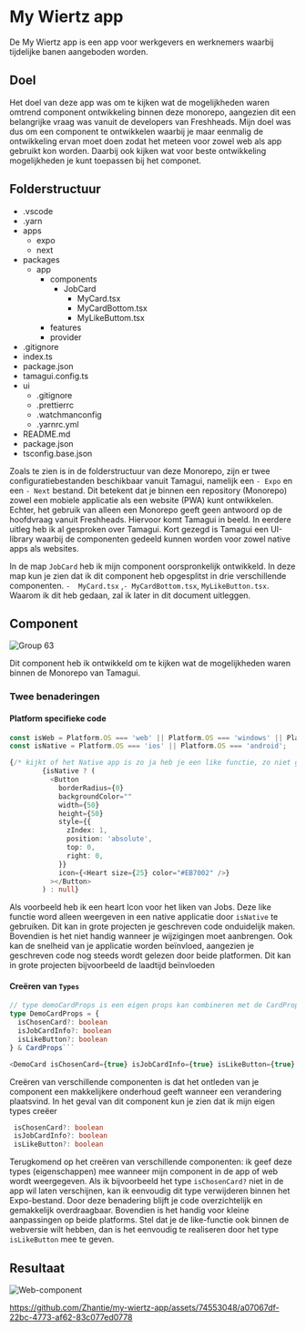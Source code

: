 # My Wiertz app
De My Wiertz app is een app voor werkgevers en werknemers waarbij tijdelijke banen aangeboden worden.

## Doel
Het doel van deze app was om te kijken wat de mogelijkheden waren omtrend component ontwikkeling binnen deze monorepo, aangezien dit een belangrijke vraag was vanuit de developers van Freshheads. Mijn doel was dus om een component te ontwikkelen waarbij je maar eenmalig de ontwikkeling ervan moet doen zodat het meteen voor zowel web als app gebruikt kon worden. Daarbij ook kijken wat voor beste ontwikkeling mogelijkheden je kunt toepassen bij het componet.

## Folderstructuur 
- .vscode
- .yarn
- apps
  - expo
  - next
- packages
  - app
    - components
      - JobCard
        - MyCard.tsx
        - MyCardBottom.tsx
        - MyLikeButtom.tsx
    - features
    - provider
- .gitignore
- index.ts
- package.json
- tamagui.config.ts
- ui
  - .gitignore
  - .prettierrc
  - .watchmanconfig
  - .yarnrc.yml
- README.md
- package.json
- tsconfig.base.json

Zoals te zien is in de folderstructuur van deze Monorepo, zijn er twee configuratiebestanden beschikbaar vanuit Tamagui, namelijk een `- Expo` en een `- Next` bestand. Dit betekent dat je binnen een repository (Monorepo) zowel een mobiele applicatie als een website (PWA) kunt ontwikkelen. Echter, het gebruik van alleen een Monorepo geeft geen antwoord op de hoofdvraag vanuit Freshheads. Hiervoor komt Tamagui in beeld. In eerdere uitleg heb ik al gesproken over Tamagui. Kort gezegd is Tamagui een UI-library waarbij de componenten gedeeld kunnen worden voor zowel native apps als websites.

In de map `JobCard` heb ik mijn component oorspronkelijk ontwikkeld. In deze map kun je zien dat ik dit component heb opgesplitst in drie verschillende componenten. `-  MyCard.tsx` ,`- MyCardBottom.tsx`, `MyLikeButton.tsx`. Waarom ik dit heb gedaan, zal ik later in dit document uitleggen.

## Component
![Group 63](https://github.com/Zhantie/my-wiertz-app/assets/74553048/3ba45b80-abea-4974-9f69-b44e4f82f5e0)

Dit component heb ik ontwikkeld om te kijken wat de mogelijkheden waren binnen de Monorepo van Tamagui.

### Twee benaderingen

#### Platform specifieke code

```typescript
const isWeb = Platform.OS === 'web' || Platform.OS === 'windows' || Platform.OS === 'macos';
const isNative = Platform.OS === 'ios' || Platform.OS === 'android';
```

```typescript
{/* kijkt of het Native app is zo ja heb je een like functie, zo niet geen heart icon */}
        {isNative ? (
          <Button
            borderRadius={0}
            backgroundColor=""
            width={50}
            height={50}
            style={{
              zIndex: 1,
              position: 'absolute',
              top: 0,
              right: 0,
            }}
            icon={<Heart size={25} color="#EB7002" />}
          ></Button>
        ) : null}
```
Als voorbeeld heb ik een heart Icon voor het liken van Jobs. Deze like functie word alleen weergeven in een native applicatie door `isNative` te gebruiken. Dit kan in grote projecten je geschreven code onduidelijk maken. Bovendien is het niet handig wanneer je wijzigingen moet aanbrengen. Ook kan de snelheid van je applicatie worden beïnvloed, aangezien je geschreven code nog steeds wordt gelezen door beide platformen. Dit kan in grote projecten bijvoorbeeld de laadtijd beïnvloeden

#### Creëren van `Types`

```typescript
// type demoCardProps is een eigen props kan combineren met de CardProps en itemProps van Tamagui
type DemoCardProps = {
  isChosenCard?: boolean
  isJobCardInfo?: boolean
  isLikeButton?: boolean
} & CardProps```
```

```typescript
<DemoCard isChosenCard={true} isJobCardInfo={true} isLikeButton={true}  />
```
Creëren van verschillende componenten is dat het ontleden van je component een makkelijkere onderhoud geeft wanneer een verandering plaatsvind. In het geval van dit component kun je zien dat ik mijn eigen types creëer 
```typescript 
 isChosenCard?: boolean
 isJobCardInfo?: boolean
 isLikeButton?: boolean
```
Terugkomend op het creëren van verschillende componenten: ik geef deze types (eigenschappen) mee wanneer mijn component in de app of web wordt weergegeven. Als ik bijvoorbeeld het type `isChosenCard?` niet in de app wil laten verschijnen, kan ik eenvoudig dit type verwijderen binnen het Expo-bestand. Door deze benadering blijft je code overzichtelijk en gemakkelijk overdraagbaar. Bovendien is het handig voor kleine aanpassingen op beide platforms. Stel dat je de like-functie ook binnen de webversie wilt hebben, dan is het eenvoudig te realiseren door het type `isLikeButton` mee te geven.

## Resultaat

![Web-component](https://github.com/Zhantie/my-wiertz-app/assets/74553048/ca7b5b60-2902-472f-ae1b-7a796f7b77c5)

https://github.com/Zhantie/my-wiertz-app/assets/74553048/a07067df-22bc-4773-af62-83c077ed0778





















































